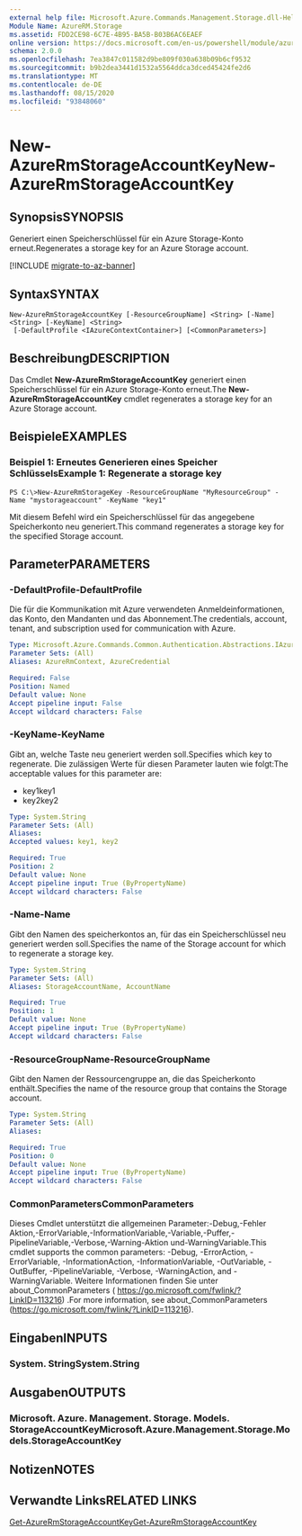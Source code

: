 ```yaml
---
external help file: Microsoft.Azure.Commands.Management.Storage.dll-Help.xml
Module Name: AzureRM.Storage
ms.assetid: FDD2CE98-6C7E-4B95-BA5B-B03B6AC6EAEF
online version: https://docs.microsoft.com/en-us/powershell/module/azurerm.storage/new-azurermstorageaccountkey
schema: 2.0.0
ms.openlocfilehash: 7ea3847c011582d9be809f030a638b09b6cf9532
ms.sourcegitcommit: b9b2dea3441d1532a5564ddca3dced45424fe2d6
ms.translationtype: MT
ms.contentlocale: de-DE
ms.lasthandoff: 08/15/2020
ms.locfileid: "93848060"
---
```

# <span data-ttu-id="81fee-101">New-AzureRmStorageAccountKey</span><span class="sxs-lookup"><span data-stu-id="81fee-101">New-AzureRmStorageAccountKey</span></span>

## <span data-ttu-id="81fee-102">Synopsis</span><span class="sxs-lookup"><span data-stu-id="81fee-102">SYNOPSIS</span></span>
<span data-ttu-id="81fee-103">Generiert einen Speicherschlüssel für ein Azure Storage-Konto erneut.</span><span class="sxs-lookup"><span data-stu-id="81fee-103">Regenerates a storage key for an Azure Storage account.</span></span>

[!INCLUDE [migrate-to-az-banner](../../includes/migrate-to-az-banner.md)]

## <span data-ttu-id="81fee-104">Syntax</span><span class="sxs-lookup"><span data-stu-id="81fee-104">SYNTAX</span></span>

```
New-AzureRmStorageAccountKey [-ResourceGroupName] <String> [-Name] <String> [-KeyName] <String>
 [-DefaultProfile <IAzureContextContainer>] [<CommonParameters>]
```

## <span data-ttu-id="81fee-105">Beschreibung</span><span class="sxs-lookup"><span data-stu-id="81fee-105">DESCRIPTION</span></span>
<span data-ttu-id="81fee-106">Das Cmdlet **New-AzureRmStorageAccountKey** generiert einen Speicherschlüssel für ein Azure Storage-Konto erneut.</span><span class="sxs-lookup"><span data-stu-id="81fee-106">The **New-AzureRmStorageAccountKey** cmdlet regenerates a storage key for an Azure Storage account.</span></span>

## <span data-ttu-id="81fee-107">Beispiele</span><span class="sxs-lookup"><span data-stu-id="81fee-107">EXAMPLES</span></span>

### <span data-ttu-id="81fee-108">Beispiel 1: Erneutes Generieren eines Speicher Schlüssels</span><span class="sxs-lookup"><span data-stu-id="81fee-108">Example 1: Regenerate a storage key</span></span>
```
PS C:\>New-AzureRmStorageKey -ResourceGroupName "MyResourceGroup" -Name "mystorageaccount" -KeyName "key1"
```

<span data-ttu-id="81fee-109">Mit diesem Befehl wird ein Speicherschlüssel für das angegebene Speicherkonto neu generiert.</span><span class="sxs-lookup"><span data-stu-id="81fee-109">This command regenerates a storage key for the specified Storage account.</span></span>

## <span data-ttu-id="81fee-110">Parameter</span><span class="sxs-lookup"><span data-stu-id="81fee-110">PARAMETERS</span></span>

### <span data-ttu-id="81fee-111">-DefaultProfile</span><span class="sxs-lookup"><span data-stu-id="81fee-111">-DefaultProfile</span></span>
<span data-ttu-id="81fee-112">Die für die Kommunikation mit Azure verwendeten Anmeldeinformationen, das Konto, den Mandanten und das Abonnement.</span><span class="sxs-lookup"><span data-stu-id="81fee-112">The credentials, account, tenant, and subscription used for communication with Azure.</span></span>

```yaml
Type: Microsoft.Azure.Commands.Common.Authentication.Abstractions.IAzureContextContainer
Parameter Sets: (All)
Aliases: AzureRmContext, AzureCredential

Required: False
Position: Named
Default value: None
Accept pipeline input: False
Accept wildcard characters: False
```

### <span data-ttu-id="81fee-113">-KeyName</span><span class="sxs-lookup"><span data-stu-id="81fee-113">-KeyName</span></span>
<span data-ttu-id="81fee-114">Gibt an, welche Taste neu generiert werden soll.</span><span class="sxs-lookup"><span data-stu-id="81fee-114">Specifies which key to regenerate.</span></span>
<span data-ttu-id="81fee-115">Die zulässigen Werte für diesen Parameter lauten wie folgt:</span><span class="sxs-lookup"><span data-stu-id="81fee-115">The acceptable values for this parameter are:</span></span>
- <span data-ttu-id="81fee-116">key1</span><span class="sxs-lookup"><span data-stu-id="81fee-116">key1</span></span>
- <span data-ttu-id="81fee-117">key2</span><span class="sxs-lookup"><span data-stu-id="81fee-117">key2</span></span>

```yaml
Type: System.String
Parameter Sets: (All)
Aliases:
Accepted values: key1, key2

Required: True
Position: 2
Default value: None
Accept pipeline input: True (ByPropertyName)
Accept wildcard characters: False
```

### <span data-ttu-id="81fee-118">-Name</span><span class="sxs-lookup"><span data-stu-id="81fee-118">-Name</span></span>
<span data-ttu-id="81fee-119">Gibt den Namen des speicherkontos an, für das ein Speicherschlüssel neu generiert werden soll.</span><span class="sxs-lookup"><span data-stu-id="81fee-119">Specifies the name of the Storage account for which to regenerate a storage key.</span></span>

```yaml
Type: System.String
Parameter Sets: (All)
Aliases: StorageAccountName, AccountName

Required: True
Position: 1
Default value: None
Accept pipeline input: True (ByPropertyName)
Accept wildcard characters: False
```

### <span data-ttu-id="81fee-120">-ResourceGroupName</span><span class="sxs-lookup"><span data-stu-id="81fee-120">-ResourceGroupName</span></span>
<span data-ttu-id="81fee-121">Gibt den Namen der Ressourcengruppe an, die das Speicherkonto enthält.</span><span class="sxs-lookup"><span data-stu-id="81fee-121">Specifies the name of the resource group that contains the Storage account.</span></span>

```yaml
Type: System.String
Parameter Sets: (All)
Aliases:

Required: True
Position: 0
Default value: None
Accept pipeline input: True (ByPropertyName)
Accept wildcard characters: False
```

### <span data-ttu-id="81fee-122">CommonParameters</span><span class="sxs-lookup"><span data-stu-id="81fee-122">CommonParameters</span></span>
<span data-ttu-id="81fee-123">Dieses Cmdlet unterstützt die allgemeinen Parameter:-Debug,-Fehler Aktion,-ErrorVariable,-InformationVariable,-Variable,-Puffer,-PipelineVariable,-Verbose,-Warning-Aktion und-WarningVariable.</span><span class="sxs-lookup"><span data-stu-id="81fee-123">This cmdlet supports the common parameters: -Debug, -ErrorAction, -ErrorVariable, -InformationAction, -InformationVariable, -OutVariable, -OutBuffer, -PipelineVariable, -Verbose, -WarningAction, and -WarningVariable.</span></span> <span data-ttu-id="81fee-124">Weitere Informationen finden Sie unter about_CommonParameters ( https://go.microsoft.com/fwlink/?LinkID=113216) .</span><span class="sxs-lookup"><span data-stu-id="81fee-124">For more information, see about_CommonParameters (https://go.microsoft.com/fwlink/?LinkID=113216).</span></span>

## <span data-ttu-id="81fee-125">Eingaben</span><span class="sxs-lookup"><span data-stu-id="81fee-125">INPUTS</span></span>

### <span data-ttu-id="81fee-126">System. String</span><span class="sxs-lookup"><span data-stu-id="81fee-126">System.String</span></span>

## <span data-ttu-id="81fee-127">Ausgaben</span><span class="sxs-lookup"><span data-stu-id="81fee-127">OUTPUTS</span></span>

### <span data-ttu-id="81fee-128">Microsoft. Azure. Management. Storage. Models. StorageAccountKey</span><span class="sxs-lookup"><span data-stu-id="81fee-128">Microsoft.Azure.Management.Storage.Models.StorageAccountKey</span></span>

## <span data-ttu-id="81fee-129">Notizen</span><span class="sxs-lookup"><span data-stu-id="81fee-129">NOTES</span></span>

## <span data-ttu-id="81fee-130">Verwandte Links</span><span class="sxs-lookup"><span data-stu-id="81fee-130">RELATED LINKS</span></span>

[<span data-ttu-id="81fee-131">Get-AzureRmStorageAccountKey</span><span class="sxs-lookup"><span data-stu-id="81fee-131">Get-AzureRmStorageAccountKey</span></span>](./Get-AzureRmStorageAccountKey.md)
